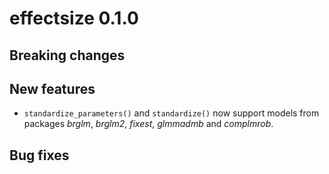 # effectsize 0.1.0

## Breaking changes

## New features

- `standardize_parameters()` and `standardize()` now support models from packages *brglm*, *brglm2*, *fixest*, *glmmadmb* and *complmrob*.

## Bug fixes

